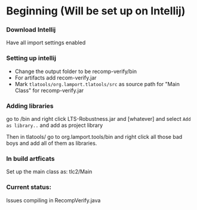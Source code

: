 # Beginning (Will be set up on Intellij)

### Download Intellij
Have all import settings enabled

### Setting up intellij
- Change the output folder to be recomp-verify/bin
- For artifacts add recom-verify.jar
- Mark ``tlatools/org.lamport.tlatools/src`` as source path for "Main Class" for recomp-verify.jar


### Adding libraries
go to /bin and right click LTS-Robustness.jar and [whatever] and select ``Add as library..`` and add as project library

Then in tlatools/ go to org.lamport.tools/bin and right click all those bad boys and add all of them as libraries.

### In build artficats
Set up the main class as: tlc2/Main

### Current status:
Issues compiling in RecompVerify.java 
